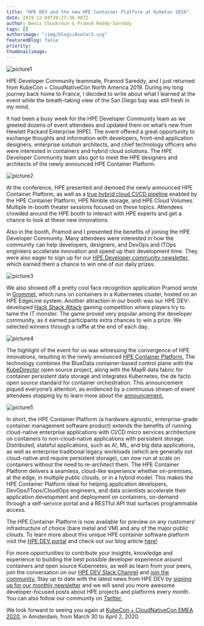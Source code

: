 ```yaml
---
title: "HPE DEV and the new HPE Container Platform at KubeCon 2019"
date: 2019-12-04T20:27:38.907Z
author: Denis Choukroun & Pramod Reddy-Sareddy 
tags: []
authorimage: "/img/blogs/Avatar3.svg"
featuredBlog: false
priority:
thumbnailimage:
---
```

![picture1](https://hpe-developer-portal.s3.amazonaws.com/uploads/media/2019/10/picture1-1575491346999.png)

HPE Developer Community teammate, Pramod Sareddy, and I just returned from KubeCon + CloudNativeCon North America 2019. During my long journey back home to France, I decided to write about what I learned at the event while the breath-taking view of the San Diego bay was still fresh in my mind. 

It had been a busy week for the HPE Developer Community team as we greeted dozens of event attendees and updated them on what’s new from Hewlett Packard Enterprise (HPE). The event offered a great opportunity to exchange thoughts and information with developers, front-end application designers, enterprise solution architects, and chief technology officers who were interested in containers and hybrid cloud solutions. The HPE Developer Community team also got to meet the HPE designers and architects of the newly announced HPE Container Platform. 


![picture2](https://hpe-developer-portal.s3.amazonaws.com/uploads/media/2019/10/picture2-1575491389586.png)

At the conference, HPE presented and demoed the newly announced HPE Container Platform, as well as a [true hybrid cloud CI/CD pipeline](https://community.hpe.com/t5/HPE-Storage-Tech-Insiders/HPE-storage-supporting-the-HPE-Container-Platform-at-KubeCon/ba-p/7070094#.Xd8FCuhKh9A) enabled by the HPE Container Platform, HPE Nimble storage, and HPE Cloud Volumes. Multiple in-booth theater sessions focused on these topics. Attendees crowded around the HPE booth to interact with HPE experts and get a chance to look at these new innovations. 

Also in the booth, Pramod and I presented the benefits of joining the HPE Developer Community. Many attendees were interested in how the community can help developers, designers, and DevOps and ITOps engineers accelerate innovation and speed up their development time. They were also eager to sign up for our [HPE Developer community newsletter,](https://developer.hpe.com/newsletter-signup) which earned them a chance to win one of our daily prizes.


![picture3](https://hpe-developer-portal.s3.amazonaws.com/uploads/media/2019/10/picture3-1575491496447.png)

We also showed off a pretty cool face recognition application Pramod wrote in [Grommet,](https://developer.hpe.com/platform/grommet/home) which runs on containers in a Kubernetes cluster, hosted on an HPE EdgeLine system. Another attraction in our booth was our HPE DEV-developed [Hack Shack Attack](https://github.com/HewlettPackard/hpe-hack-shack-attack) gaming competition where players try to tame the IT monster. The game proved very popular among the developer community, as it earned participants extra chances to win a prize. We selected winners through a raffle at the end of each day. 

![picture4](https://hpe-developer-portal.s3.amazonaws.com/uploads/media/2019/10/picture4-1575491590488.png)

The highlight of the event for us was witnessing the convergence of HPE innovations, resulting in the newly announced [HPE Container Platform.](https://www.hpe.com/us/en/solutions/container-platform.html) The technology combines the BlueData container-based control plane with the [KubeDirector](https://developer.hpe.com/blog/kubedirector-the-easy-way-to-run-complex-stateful-applications-on-kubern) open source project, along with the MapR data fabric for container persistent data storage and integrates Kubernetes, the de facto open source standard for container orchestration. This announcement piqued everyone’s attention, as evidenced by a continuous stream of event attendees stopping by to learn more about the [announcement.](https://www.hpe.com/us/en/newsroom/press-release/2019/11/Hewlett-Packard-Enterprise-introduces-Kubernetes-based-platform-for-bare-metal-and-edge-to-cloud-deployments.html)

![picture5](https://hpe-developer-portal.s3.amazonaws.com/uploads/media/2019/10/picture5-1575491696591.png)

In short, the HPE Container Platform (a hardware agnostic, enterprise-grade container management software product) extends the benefits of running cloud-native enterprise applications with CI/CD micro services architecture on containers to non-cloud-native applications with persistent storage. Distributed, stateful applications, such as AI, ML, and big data applications, as well as enterprise traditional legacy workloads (which are generally not cloud-native and require persistent storage), can now run at scale on containers without the need to re-architect them. The HPE Container Platform delivers a seamless, cloud-like experience whether on-premises, at the edge, in multiple public clouds, or in a hybrid model. This makes the HPE Container Platform ideal for helping application developers, DevOps/ITops/CloudOps engineers, and data scientists accelerate their application development and deployment on containers, on-demand through a self-service portal and a RESTful API that surfaces programmable access. 

The HPE Container Platform is now available for preview on any customers’ infrastructure of choice (bare metal and VM) and any of the major public clouds. To learn more about this unique HPE container software platform visit the [HPE DEV portal](https://developer.hpe.com/platform/bluedata/home) and check out our blog article [here!](https://developer.hpe.com/blog/running-non-cloud-native-apps-on-kubernetes-with-kubedirector)

For more opportunities to contribute your insights, knowledge and experience to building the best possible developer experience around containers and open source Kubernetes, as well as learn from your peers, join the conversation on our [HPE DEV Slack Channel](https://slack.hpedev.io/) and [join the community.](https://developer.hpe.com/signup) Stay up to date with the latest news from HPE DEV by [signing up for our monthly newsletter](https://developer.hpe.com/newsletter-signup) and we will send you more awesome developer-focused posts about HPE projects and platforms every month. You can also follow our community on [Twitter.](https://twitter.com/HPE_DevCom)  

We look forward to seeing you again at [KubeCon + CloudNativeCon EMEA 2020,](https://events19.linuxfoundation.org/events/kubecon-cloudnativecon-europe-2020/) in Amsterdam, from March 30 to April 2, 2020. 
